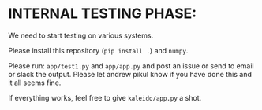 # INTERNAL TESTING PHASE:

We need to start testing on various systems.

Please install this repository (`pip install .`) and `numpy`.

Please run: `app/test1.py` and `app/app.py` and post an issue or send to email or slack the output. Please let andrew pikul know if you have done this and it all seems fine.

If everything works, feel free to give `kaleido/app.py` a shot.

